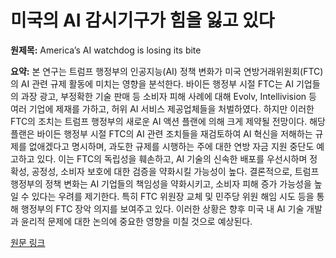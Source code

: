 # 미국의 AI 감시기구가 힘을 잃고 있다

**원제목:** America’s AI watchdog is losing its bite

**요약:** 본 연구는 트럼프 행정부의 인공지능(AI) 정책 변화가 미국 연방거래위원회(FTC)의 AI 관련 규제 활동에 미치는 영향을 분석한다. 바이든 행정부 시절 FTC는 AI 기업들의 과장 광고, 부정확한 기술 판매 등 소비자 피해 사례에 대해  Evolv, Intellivision 등 여러 기업에 제재를 가하고, 허위 AI 서비스 제공업체들을 처벌하였다.  하지만 이러한 FTC의 조치는 트럼프 행정부의 새로운 AI 액션 플랜에 의해 크게 제약될 전망이다.  해당 플랜은 바이든 행정부 시절 FTC의 AI 관련 조치들을 재검토하여 AI 혁신을 저해하는 규제를 없애겠다고 명시하며, 과도한 규제를 시행하는 주에 대한 연방 자금 지원 중단도 예고하고 있다.  이는 FTC의 독립성을 훼손하고, AI 기술의 신속한 배포를 우선시하며 정확성, 공정성, 소비자 보호에 대한 검증을 약화시킬 가능성이 높다.  결론적으로, 트럼프 행정부의 정책 변화는 AI 기업들의 책임성을 약화시키고, 소비자 피해 증가 가능성을 높일 수 있다는 우려를 제기한다.  특히 FTC 위원장 교체 및 민주당 위원 해임 시도 등을 통해 행정부의 FTC 장악 의지를 보여주고 있다.  이러한 상황은 향후 미국 내 AI 기술 개발과 윤리적 문제에 대한 논의에 중요한 영향을 미칠 것으로 예상된다.

[원문 링크](https://www.technologyreview.com/2025/07/24/1120645/americas-ai-watchdog-is-losing-its-bite/)

